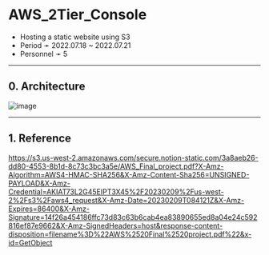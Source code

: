 # AWS_2Tier_Console
* Hosting a static website using S3
* Period ➛ 2022.07.18 ~ 2022.07.21
* Personnel ➛ 5

----
## 0. Architecture
![image](https://user-images.githubusercontent.com/110655818/216766129-e704d057-1b2e-445d-a94a-69ff33633f44.png)

----
## 1. Reference
https://s3.us-west-2.amazonaws.com/secure.notion-static.com/3a8aeb26-dd80-4553-8b1d-8c73c3bc3a5e/AWS_Final_project.pdf?X-Amz-Algorithm=AWS4-HMAC-SHA256&X-Amz-Content-Sha256=UNSIGNED-PAYLOAD&X-Amz-Credential=AKIAT73L2G45EIPT3X45%2F20230209%2Fus-west-2%2Fs3%2Faws4_request&X-Amz-Date=20230209T084121Z&X-Amz-Expires=86400&X-Amz-Signature=14f26a454186ffc73d83c63b6cab4ea83890655ed8a04e24c592816ef87e9662&X-Amz-SignedHeaders=host&response-content-disposition=filename%3D%22AWS%2520Final%2520project.pdf%22&x-id=GetObject
